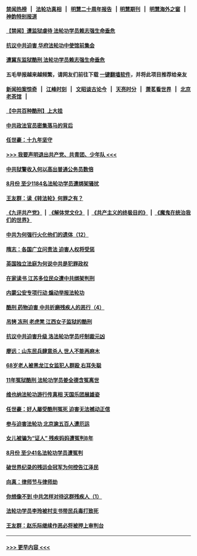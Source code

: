 #### [禁闻热榜](热点新闻.md?t=0)  &nbsp;&nbsp;|&nbsp;&nbsp; [法轮功真相](https://github.com/gfw-breaker/truth/blob/master/README.md?t=0) &nbsp;&nbsp;|&nbsp;&nbsp; [明慧二十周年报告](https://github.com/gfw-breaker/mh-reports/blob/master/README.md?t=0) &nbsp;&nbsp;|&nbsp;&nbsp;[明慧期刊](https://github.com/gfw-breaker/mh-qikan) &nbsp;&nbsp;|&nbsp;&nbsp; [明慧海外之窗](https://github.com/gfw-breaker/mh-news/blob/master/README.md?t=0) &nbsp;&nbsp;|&nbsp;&nbsp; [神韵特别报道](https://github.com/gfw-breaker/mh-news/blob/master/shenyun.md?t=0)
#### [【禁闻】遭监狱虐待 法轮功学员赖志强生命垂危](../pages/prog424/a102945444.md?t=09210802) 
#### [抗议中共迫害 华府法轮功中使馆前集会](../pages/prog424/a102945291.md?t=09210802) 
#### [遭冀东监狱酷刑 法轮功学员赖志强生命垂危](../pages/prog424/a102945228.md?t=09210802) 
#### 五毛举报越来越频繁，请网友们前往下载 [一键翻墙软件](https://github.com/gfw-breaker/ssr-accounts)，并将此项目推荐给亲友
#### [新闻拍案惊奇](https://github.com/gfw-breaker/banned-news1/blob/master/pages/link4.md) &nbsp;&nbsp;|&nbsp;&nbsp; [江峰时刻](https://github.com/gfw-breaker/banned-news1/blob/master/pages/link4.md) &nbsp;&nbsp;|&nbsp;&nbsp; [文昭谈古论今](https://github.com/gfw-breaker/banned-news1/blob/master/pages/link4.md) &nbsp;&nbsp;|&nbsp;&nbsp; [天亮时分](https://github.com/gfw-breaker/banned-news1/blob/master/pages/link4.md) &nbsp;&nbsp;|&nbsp;&nbsp; [萧茗看世界](https://github.com/gfw-breaker/banned-news1/blob/master/pages/link4.md) &nbsp;&nbsp;|&nbsp;&nbsp; [北京老茶馆](https://github.com/gfw-breaker/banned-news1/blob/master/pages/link4.md) &nbsp;&nbsp;|&nbsp;&nbsp; 
#### [【中共百种酷刑】上大挂](../pages/prog424/a102945198.md?t=09210802) 
#### [中共政法官员密集落马的背后](../pages/prog424/a102944813.md?t=09210802) 
#### [任世豪：十九年坚守](../pages/prog424/a102944627.md?t=09210802) 
#### [>>> 我要声明退出共产党、共青团、少年队 <<<](https://github.com/begood0513/goodnews/blob/master/quit/letter.md) 
#### [中共狱警收入何以高出普通公务员数倍](../pages/prog424/a102944356.md?t=09210802) 
#### [8月份 至少1184名法轮功学员遭绑架骚扰](../pages/prog424/a102943544.md?t=09210802) 
#### [王友群：读《转法轮》何罪之有？](../pages/prog424/a102942949.md?t=09210802) 
#### [《九评共产党》](https://github.com/begood0513/9ping.md/blob/master/README.md) &nbsp;|&nbsp; [《解体党文化》](../../../../jtdwh.md/blob/master/README.md)  &nbsp;|&nbsp; [《共产主义的终极目的》](../../../../gczydzjmd.md/blob/master/README.md) &nbsp;|&nbsp; [《魔鬼在统治我们的世界》](../../../../mgztzwmdsj.md/blob/master/README.md) 
#### [中共为何强行火化他们的遗体（12）](../pages/prog424/a102942736.md?t=09210802) 
#### [隋志：各国广立问责法 迫害人权将受惩](../pages/prog424/a102942068.md?t=09210802) 
#### [英国独立法庭为何说中共是犯罪政权](../pages/prog424/a102941809.md?t=09210802) 
#### [在家读书 江苏多位民众遭中共绑架判刑](../pages/prog424/a102941792.md?t=09210802) 
#### [内蒙公安专项行动 煽动举报法轮功](../pages/prog424/a102941293.md?t=09210802) 
#### [酷刑 药物迫害 中共折磨残疾人的恶行（4）](../pages/prog424/a102941063.md?t=09210802) 
#### [吊铐 冻刑 老虎凳 江西女子监狱的酷刑](../pages/prog424/a102941043.md?t=09210802) 
#### [抗议中共迫害升级 洛法轮功学员吁制裁元凶](../pages/prog424/a102940808.md?t=09210802) 
#### [廖远：山东民兵肆意杀人 世人不能再麻木](../pages/prog424/a102940463.md?t=09210802) 
#### [68岁老人被黑龙江女监犯人群殴 右耳失聪](../pages/prog424/a102940205.md?t=09210802) 
#### [11年冤狱酷刑 法轮功学员姜全德含冤离世](../pages/prog424/a102940193.md?t=09210802) 
#### [维也纳法轮功游行传真相 天国乐团展雄姿](../pages/prog424/a102939955.md?t=09210802) 
#### [任世豪：好人屡受酷刑冤死 迫害无法撼动正信](../pages/prog424/a102939790.md?t=09210802) 
#### [参与迫害法轮功 北京逾五百人遭厄运](../pages/prog424/a102939765.md?t=09210802) 
#### [女儿被骗为“证人” 残疾妈妈遭冤判8年](../pages/prog424/a102939745.md?t=09210802) 
#### [8月份 至少41名法轮功学员遭冤判](../pages/prog424/a102939033.md?t=09210802) 
#### [破世界纪录的残运会冠军为何控告江泽民](../pages/prog424/a102938205.md?t=09210802) 
#### [向真：律师节与律师劫](../pages/prog424/a102938069.md?t=09210802) 
#### [你想像不到 中共怎样对待这群残疾人（1）](../pages/prog424/a102937460.md?t=09210802) 
#### [法轮功学员李玲被村支书带民兵毒打致死](../pages/prog424/a102937091.md?t=09210802) 
#### [王友群：赵乐际继续作恶必将被押上审判台](../pages/prog424/a102936746.md?t=09210802) 

----
#### [ >>> 更早内容 <<< ](../indexes/prog424-earlier.md)
